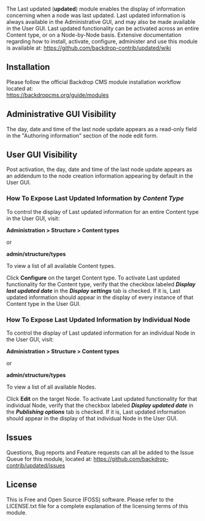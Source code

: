 The Last updated (**updated**) module enables the display of information concerning when a node was last updated. Last updated information is always available in the Administrative GUI, and may also be made available in the User GUI.  Last updated functionality can be activated across an entire Content type, or on a Node-by-Node basis.  Extensive documentation regarding how to install, activate, configure, administer and use this module is available at:
https://github.com/backdrop-contrib/updated/wiki


## Installation
Please follow the official Backdrop CMS module installation workflow located at:  
https://backdropcms.org/guide/modules

## Administrative GUI Visibility
The day, date and time of the last node update appears as a read-only field in the "Authoring information" section of the node edit form.

## User GUI Visibility
Post activation, the day, date and time of the last node update appears as an addendum to the node creation information appearing by default in the User GUI.

### How To Expose Last Updated Information by *Content Type*
To control the display of Last updated information for an entire Content type in the User GUI, visit:

**Administration > Structure > Content types**

or 

**admin/structure/types**

To view a list of all available Content types.

Click **Configure** on the target Content type.  To activate Last updated functionality for the Content type, verify that the checkbox labeled ***Display last updated date*** in the ***Display settings*** tab is checked.  If it is, Last updated information should appear in the display of every instance of that Content type in the User GUI.

### How To Expose Last Updated Information by Individual Node
To control the display of Last updated information for an individual Node in the User GUI, visit:

**Administration > Structure > Content types**

or

**admin/structure/types**

To view a list of all available Nodes.  

Click **Edit** on the target Node.  To activate Last updated functionality for that individual Node, verify that the checkbox labeled ***Display updated date*** in the ***Publishing options*** tab is checked.  If it is, Last updated information should appear in the display of that individual Node in the User GUI.

## Issues
Questions, Bug reports and Feature requests can all be added to the Issue Queue for this module, located at:
https://github.com/backdrop-contrib/updated/issues

## License
This is Free and Open Source (FOSS) software.  Please refer to the LICENSE.txt file for a complete explanation of the licensing terms of this module.
